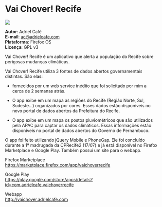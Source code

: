 Vai Chover! Recife
==================

![](https://raw.github.com/adrielcafe/VaiChoverRecife/master/images/vai_chover.png)

**Autor**: Adriel Café  
**E-mail**: ac@adrielcafe.com  
**Plataforma**: Firefox OS  
**Licença**: GPL v3  

Vai Chover! Recife é um aplicativo que alerta a população do Recife sobre perigosas mudanças climáticas.  

Vai Chover! Recife utiliza 3 fontes de dados abertos governamentais distintas. São elas:
* fornecidos por um web service inédito que foi solicitado por mim a cerca de 2 semanas atrás.

* O app exibe em um mapa as regiões do Recife (Região Norte, Sul, Sudeste...) organizados	por cores. Esses dados estão disponíveis no novo portal de dados abertos da Prefeitura do	Recife.

* O app exibe em um mapa os postos pluviométricos que são utilizados pela APAC para captar os dados climáticos. Essas informações estão disponíveis no portal de dados abertos do	Governo de Pernambuco.

O app foi feito utilizando jQuery Mobile e PhoneGap. Ele foi concluído durante a 1ª madrugada da CPRecife2 (17/07) e já está disponível no Firefox Marketplace e Google Play. Também possui um site para o webapp.

Firefox Marketplace  
https://marketplace.firefox.com/app/vaichoverrecife

Google Play  
https://play.google.com/store/apps/details?id=com.adrielcafe.vaichoverrecife

Webapp  
http://vaichover.adrielcafe.com 
